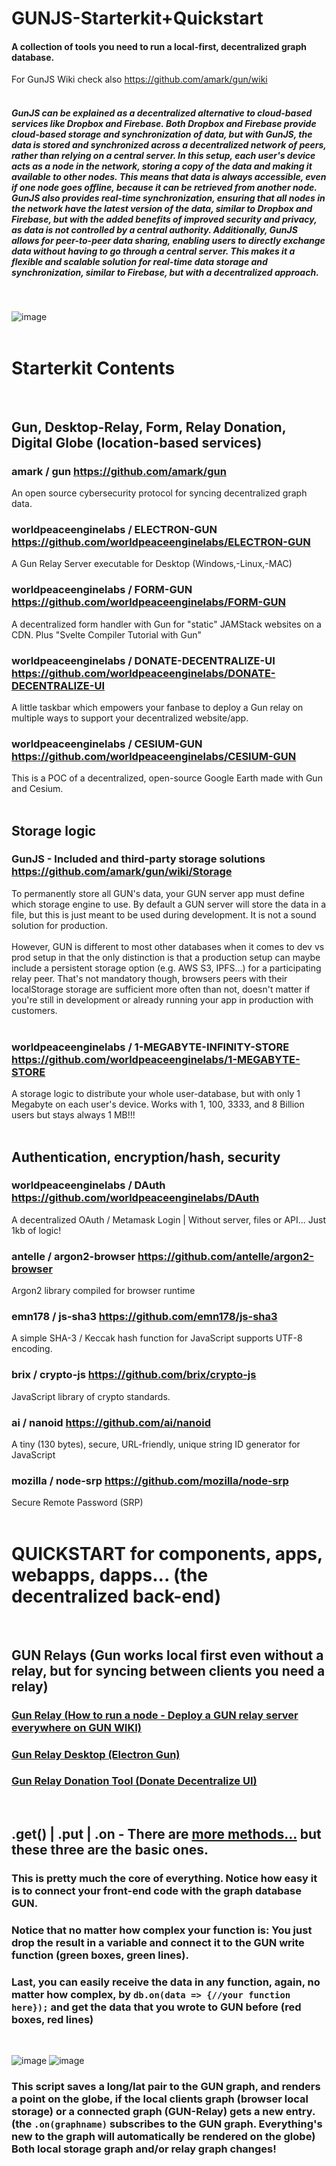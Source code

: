 # GUNJS-Starterkit+Quickstart
#### A collection of tools you need to run a local-first, decentralized graph database.<br>
For GunJS Wiki check also https://github.com/amark/gun/wiki<br>
<br>
##### GunJS can be explained as a decentralized alternative to cloud-based services like Dropbox and Firebase. Both Dropbox and Firebase provide cloud-based storage and synchronization of data, but with GunJS, the data is stored and synchronized across a decentralized network of peers, rather than relying on a central server. In this setup, each user's device acts as a node in the network, storing a copy of the data and making it available to other nodes. This means that data is always accessible, even if one node goes offline, because it can be retrieved from another node. GunJS also provides real-time synchronization, ensuring that all nodes in the network have the latest version of the data, similar to Dropbox and Firebase, but with the added benefits of improved security and privacy, as data is not controlled by a central authority. Additionally, GunJS allows for peer-to-peer data sharing, enabling users to directly exchange data without having to go through a central server. This makes it a flexible and scalable solution for real-time data storage and synchronization, similar to Firebase, but with a decentralized approach.<br>
<br>

![image](https://user-images.githubusercontent.com/67427045/214804241-d1b2b365-fa5d-4b35-9a31-e3301acf466f.png)
<br><br>

# Starterkit Contents
<br>

## Gun, Desktop-Relay, Form, Relay Donation, Digital Globe (location-based services)
### amark / gun https://github.com/amark/gun
An open source cybersecurity protocol for syncing decentralized graph data.

### worldpeaceenginelabs / ELECTRON-GUN https://github.com/worldpeaceenginelabs/ELECTRON-GUN
A Gun Relay Server executable for Desktop (Windows,-Linux,-MAC)

### worldpeaceenginelabs / FORM-GUN https://github.com/worldpeaceenginelabs/FORM-GUN
A decentralized form handler with Gun for "static" JAMStack websites on a CDN. Plus "Svelte Compiler Tutorial with Gun"

### worldpeaceenginelabs / DONATE-DECENTRALIZE-UI https://github.com/worldpeaceenginelabs/DONATE-DECENTRALIZE-UI
A little taskbar which empowers your fanbase to deploy a Gun relay on multiple ways to support your decentralized website/app.
 
### worldpeaceenginelabs / CESIUM-GUN https://github.com/worldpeaceenginelabs/CESIUM-GUN
This is a POC of a decentralized, open-source Google Earth made with Gun and Cesium.<br>
<br>

## Storage logic

### GunJS - Included and third-party storage solutions https://github.com/amark/gun/wiki/Storage
To permanently store all GUN's data, your GUN server app must define which storage engine to use. By default a GUN server will store the data in a file, but this is just meant to be used during development. It is not a sound solution for production.<br>
<br>
However, GUN is different to most other databases when it comes to dev vs prod setup in that the only distinction is that a production setup can maybe include a persistent storage option (e.g. AWS S3, IPFS...) for a participating relay peer. That's not mandatory though, browsers peers with their localStorage storage are sufficient more often than not, doesn't matter if you're still in development or already running your app in production with customers.<br>
<br>

### worldpeaceenginelabs / 1-MEGABYTE-INFINITY-STORE https://github.com/worldpeaceenginelabs/1-MEGABYTE-STORE
A storage logic to distribute your whole user-database, but with only 1 Megabyte on each user's device. Works with 1, 100, 3333, and 8 Billion users but stays always 1 MB!!!<br>
<br>

## Authentication, encryption/hash, security

### worldpeaceenginelabs / DAuth https://github.com/worldpeaceenginelabs/DAuth
A decentralized OAuth / Metamask Login | Without server, files or API... Just 1kb of logic!

### antelle / argon2-browser https://github.com/antelle/argon2-browser
Argon2 library compiled for browser runtime

### emn178 / js-sha3 https://github.com/emn178/js-sha3
A simple SHA-3 / Keccak hash function for JavaScript supports UTF-8 encoding.

### brix / crypto-js https://github.com/brix/crypto-js
JavaScript library of crypto standards.

### ai / nanoid https://github.com/ai/nanoid
A tiny (130 bytes), secure, URL-friendly, unique string ID generator for JavaScript
 
### mozilla / node-srp https://github.com/mozilla/node-srp
Secure Remote Password (SRP)<br>
<br>

# QUICKSTART for components, apps, webapps, dapps... (the decentralized back-end)
<br>

## GUN Relays (Gun works local first even without a relay, but for syncing between clients you need a relay)
### [Gun Relay (How to run a node - Deploy a GUN relay server everywhere on GUN WIKI)](https://github.com/amark/gun/wiki#how-to-run-a-node---deploy-a-gun-relay-server-everywhere)
### [Gun Relay Desktop (Electron Gun)](https://github.com/worldpeaceenginelabs/ELECTRON-GUN)
### [Gun Relay Donation Tool (Donate Decentralize UI)](https://github.com/worldpeaceenginelabs/DONATE-DECENTRALIZE-UI)<br>
<br>

## .get() | .put | .on - There are [more methods...](https://gun.eco/docs/API) but these three are the basic ones.
### This is pretty much the core of everything. Notice how easy it is to connect your front-end code with the graph database GUN.
### Notice that no matter how complex your function is: You just drop the result in a variable and connect it to the GUN write function (green boxes, green lines).
### Last, you can easily receive the data in any function, again, no matter how complex, by ```db.on(data => {//your function here});``` and get the data that you wrote to GUN before (red boxes, red lines)<br>
<br>

![image](https://user-images.githubusercontent.com/67427045/212865152-88544d46-f46b-4cd5-9d2e-4f2571dfb80b.png)
![image](https://user-images.githubusercontent.com/67427045/216111036-ee93b490-3506-42cf-a454-e416962b86d3.png)
### This script saves a long/lat pair to the GUN graph, and renders a point on the globe, if the local clients graph (browser local storage) or a connected graph (GUN-Relay) gets a new entry. (the ```.on(graphname)``` subscribes to the GUN graph. Everything's new to the graph will automatically be rendered on the globe) Both local storage graph and/or relay graph changes!
